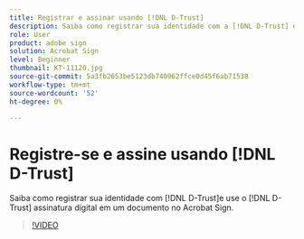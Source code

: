 ```yaml
---
title: Registrar e assinar usando [!DNL D-Trust]
description: Saiba como registrar sua identidade com a [!DNL D-Trust] e usar a assinatura digital [!DNL D-Trust] em um documento no Acrobat Sign
role: User
product: adobe sign
solution: Acrobat Sign
level: Beginner
thumbnail: KT-11120.jpg
source-git-commit: 5a3fb2653be5123db740962ffce0d45f6ab71538
workflow-type: tm+mt
source-wordcount: '52'
ht-degree: 0%

---
```


# Registre-se e assine usando [!DNL D-Trust]

Saiba como registrar sua identidade com [!DNL D-Trust]e use o [!DNL D-Trust] assinatura digital em um documento no Acrobat Sign.

>[!VIDEO](https://video.tv.adobe.com/v/3410193?hidetitle=true)
